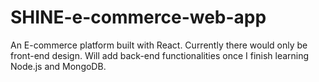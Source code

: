 # SHINE-e-commerce-web-app
An E-commerce platform built with React. Currently there would only be front-end design. Will add back-end functionalities once I finish learning Node.js and MongoDB.

